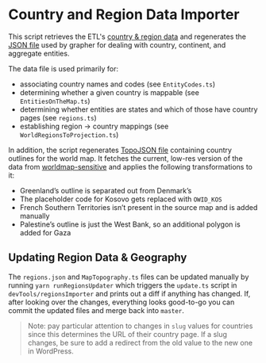 # Country and Region Data Importer

This script retrieves the ETL's [country & region data](https://github.com/owid/etl/tree/master/etl/steps/data/garden/regions) and regenerates the [JSON file](../../packages/@ourworldindata/utils/src/regions.json) used by grapher for dealing with country, continent, and aggregate entities.

The data file is used primarily for:

- associating country names and codes (see `EntityCodes.ts`)
- determining whether a given country is mappable (see `EntitiesOnTheMap.ts`)
- determining whether entities are states and which of those have country pages (see `regions.ts`)
- establishing region → country mappings (see `WorldRegionsToProjection.ts`)

In addition, the script regenerates [TopoJSON file](../../packages/@ourworldindata/grapher/src/mapCharts/MapTopology.ts) containing country outlines for the world map. It fetches the current, low-res version of the data from [worldmap-sensitive](https://github.com/alexabruck/worldmap-sensitive) and applies the following transformations to it:

- Greenland’s outline is separated out from Denmark’s
- The placeholder code for Kosovo gets replaced with `OWID_KOS`
- French Southern Territories isn’t present in the source map and is added manually
- Palestine’s outline is just the West Bank, so an additional polygon is added for Gaza

## Updating Region Data & Geography

The `regions.json` and `MapTopography.ts` files can be updated manually by running `yarn runRegionsUpdater` which triggers the `update.ts` script in `devTools/regionsImporter` and prints out a diff if anything has changed. If, after looking over the changes, everything looks good-to-go you can commit the updated files and merge back into `master`.

> Note: pay particular attention to changes in `slug` values for countries since this determines the URL of their country page. If a slug changes, be sure to add a redirect from the old value to the new one in WordPress.
